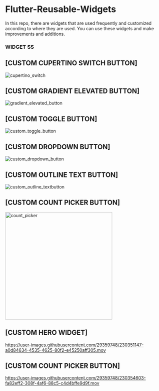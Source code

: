 

# Flutter-Reusable-Widgets
In this repo, there are widgets that are used frequently and customized according to where they are used. You can use these widgets and make improvements and additions.

### WIDGET SS

## [CUSTOM CUPERTINO SWITCH BUTTON]

![cupertino_switch](https://user-images.githubusercontent.com/29359748/195869392-7a23e92c-d641-4bd2-b5e4-eabe354c65f1.png)

## [CUSTOM GRADIENT ELEVATED BUTTON]

![gradient_elevated_button](https://user-images.githubusercontent.com/29359748/195875941-96356266-bc13-4c0d-b8da-c54fdea6ec65.png)

## [CUSTOM TOGGLE BUTTON]

![custom_toggle_button](https://user-images.githubusercontent.com/29359748/195978886-c853f9a3-4d8b-451b-b036-0de298fe6a46.png)

## [CUSTOM DROPDOWN BUTTON]

![custom_dropdown_button](https://user-images.githubusercontent.com/29359748/195983964-e3b6617e-4c92-46fb-b1ff-eb069b238c23.png)

## [CUSTOM OUTLINE TEXT BUTTON]

![custom_outline_textbutton](https://user-images.githubusercontent.com/29359748/195984469-1f65f80b-b43e-4aef-91a3-30da5a619dc5.png)

## [CUSTOM COUNT PICKER BUTTON]

<img width="342" alt="count_picker" src="https://user-images.githubusercontent.com/29359748/196165640-797604d6-0579-4158-a066-9adb6346181e.png">

## [CUSTOM HERO WIDGET]

https://user-images.githubusercontent.com/29359748/230351147-a0d84634-4535-4625-80f2-e45250aff305.mov

## [CUSTOM COUNT PICKER BUTTON]


https://user-images.githubusercontent.com/29359748/230354603-fa82eff2-308f-4af6-88c5-c4d4bffe9d9f.mov






